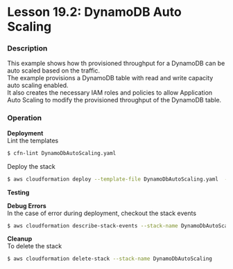 # Lesson 19.2: DynamoDB Auto Scaling

### Description

This example shows how th provisioned throughput for a DynamoDB can be auto scaled based on the traffic.  
The example provisions a DynamoDB table with read and write capacity auto scaling enabled.  
It also creates the necessary IAM roles and policies to allow Application Auto Scaling to modify the provisioned throughput of the DynamoDB table.

### Operation

**Deployment**  
Lint the templates

```bash
$ cfn-lint DynamoDbAutoScaling.yaml
```

Deploy the stack

```bash
$ aws cloudformation deploy --template-file DynamoDbAutoScaling.yaml  --stack-name DynamoDbAutoScaling --capabilities CAPABILITY_IAM
```

**Testing**

**Debug Errors**  
 In the case of error during deployment, checkout the stack events

```bash
$ aws cloudformation describe-stack-events --stack-name DynamoDbAutoScaling > events.json
```

**Cleanup**  
To delete the stack

```bash
$ aws cloudformation delete-stack --stack-name DynamoDbAutoScaling
```
